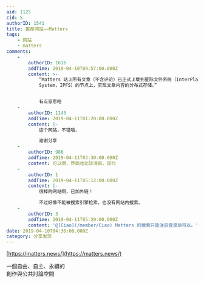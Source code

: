 ```yaml
---
aid: 1125
cid: 5
authorID: 1541
title: 推荐网站——Matters
tags:
    - 网站
    - matters
comments:
    -
        authorID: 1616
        addTime: 2019-04-10T09:57:00.000Z
        content: >-
            “Matters 站上所有文章（不含评论）已正式上载到星际文件系统（InterPlanetary File
            System，IPFS）的节点上，实现文章内容的分布式存储。”


            有点意思哈
    -
        authorID: 1145
        addTime: 2019-04-11T01:20:00.000Z
        content: |-
            这个网站，不错哦，

            谢谢分享
    -
        authorID: 986
        addTime: 2019-04-11T03:30:00.000Z
        content: 可以啊，界面也比较清爽，现代
    -
        authorID: 1
        addTime: 2019-04-11T05:12:00.000Z
        content: |-
            很棒的网站啊，已加外链！

            不过好像不能被搜索引擎检索，也没有网站内搜索。
    -
        authorID: 3
        addTime: 2019-04-11T05:29:00.000Z
        content: '@[Ciao](/member/Ciao) Matters 的搜索只能注册登录后可以。'
date: 2019-04-10T04:30:00.000Z
category: 分享发现
---
```


[https://matters.news/](https://matters.news/)

一個自由、自主、永續的  
創作與公共討論空間
